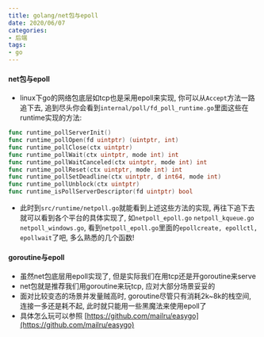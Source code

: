 ```yaml
---
title: golang/net包与epoll
date: 2020/06/07
categories: 
- 后端
tags:
- go
---
```

#### net包与epoll
* linux下go的网络包底层如tcp也是采用epoll来实现, 你可以从`Accept`方法一路追下去, 追到尽头你会看到`internal/poll/fd_poll_runtime.go`里面这些在runtime实现的方法:
```go
func runtime_pollServerInit()
func runtime_pollOpen(fd uintptr) (uintptr, int)
func runtime_pollClose(ctx uintptr)
func runtime_pollWait(ctx uintptr, mode int) int
func runtime_pollWaitCanceled(ctx uintptr, mode int) int
func runtime_pollReset(ctx uintptr, mode int) int
func runtime_pollSetDeadline(ctx uintptr, d int64, mode int)
func runtime_pollUnblock(ctx uintptr)
func runtime_isPollServerDescriptor(fd uintptr) bool
```
* 此时到`src/runtime/netpoll.go`就能看到上述这些方法的实现, 再往下追下去就可以看到各个平台的具体实现了, 如`netpoll_epoll.go` `netpoll_kqueue.go` `netpoll_windows.go`, 看到`netpoll_epoll.go`里面的`epollcreate, epollctl, epollwait`了吧, 多么熟悉的几个函数!

#### goroutine与epoll
* 虽然net包底层用epoll实现了, 但是实际我们在用tcp还是开goroutine来serve
* net包就是推荐我们用goroutine来玩tcp, 应对大部分场景妥妥的
* 面对比较变态的场景并发量贼高时, goroutine尽管只有消耗2k~8k的栈空间, 连接一多还是耗不起, 此时就只能用一些黑魔法来使用epoll了
* 具体怎么玩可以参照 [https://github.com/mailru/easygo](https://github.com/mailru/easygo)